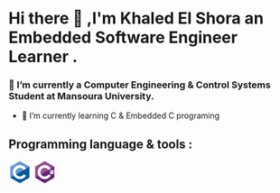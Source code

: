 # Hi there 👋 ,I'm Khaled El Shora  an Embedded Software Engineer Learner .

### 🔭 I’m currently a Computer Engineering & Control Systems Student at Mansoura University.
 
- 🌱 I’m currently learning C & Embedded C programing

## Programming language & tools :
<img src="https://raw.githubusercontent.com/devicons/devicon/master/icons/c/c-original.svg" alt="csharp" width="40" height="40"/> </a> <a href="https://www.w3schools.com/css/" target="_blank" rel="noreferrer">
<img src="https://raw.githubusercontent.com/devicons/devicon/master/icons/csharp/csharp-original.svg" alt="csharp" width="40" height="40"/> </a> <a href="https://www.w3schools.com/css/" target="_blank" rel="noreferrer">
